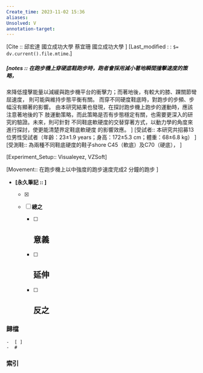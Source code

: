 ```yaml
---
Create_time: 2023-11-02 15:36
aliases: 
Unsolved: V
annotation-target:
---
```

[Cite :: 邱宏達 國立成功大學
蔡宜珊 國立成功大學 ]
[Last_modified : : `$= dv.current().file.mtime`.]
##### [notes :: 在跑步機上穿硬底鞋跑步時，跑者會採用減小著地瞬間撞擊速度的策略，
來降低撞擊能量以減緩與跑步機平台的衝擊力；而著地後，有較大的膝、踝關節彎屈速度，
則可能與維持步態平衡有關。
而穿不同硬度鞋底時，對跑步的步頻、步幅沒有顯著的影響。
由本研究結果也發現，在探討跑步機上跑步的運動時，應該注意著地後的下
肢運動策略，而此策略是否有步態穩定有關，也需要更深入的研究的驗證。未來，則可針對
不同鞋底軟硬度的交替穿著方式，以動力學的角度來進行探討，使更能清楚界定鞋底軟硬度
的影響效應。
]
[受試者::   本研究共招募13 位男性受試者（年齡：23±1.9 years；身高：172±5.3 cm；體重：68±6.8
kg）
]
[受測鞋:: 為兩種不同鞋底硬度的鞋子shore C45（軟底）及C70（硬底）， ]

[Experiment_Setup:: Visualeyez, VZSoft]


[Movement:: 在跑步機上以中強度的跑步速度完成2 分鐘的跑步 ]


- **[永久筆記 :: ]**
	
	- [x]
	
	- [ ] **總之**
		
		- [ ] **意義**
			-
		
		- [ ] **延伸**
			- 
		
		- [ ] **反之**
			-
		


### 歸檔 
	-  [ ]
	-  #

### 索引
